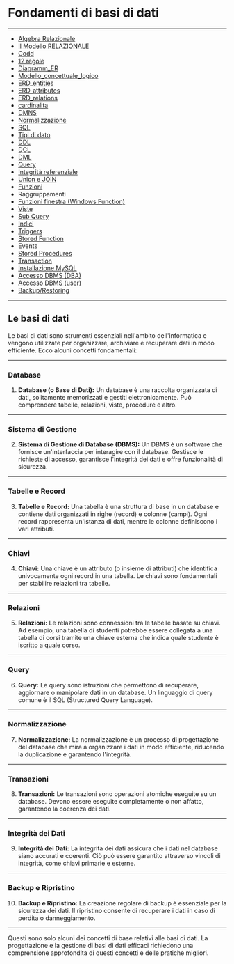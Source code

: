 # Fondamenti di basi di dati

---

- [Algebra Relazionale](01_AlgebraRelazionale/01_alegbra_relazionale.md) 
- [Il Modello RELAZIONALE](./01_AlgebraRelazionale/02_modello_relazionale.md) 
- [Codd](01_AlgebraRelazionale/codd.png)
- [12 regole](01_AlgebraRelazionale/04_Boyce-Codd.md)
- [Diagramm_ER](01_AlgebraRelazionale/08_Diagramm_ER.md)
- [Modello_concettuale_logico](01_AlgebraRelazionale/10_Modello_concettuale_logico.md)
- [ERD_entities](01_AlgebraRelazionale/13_ERD_entities.md)
- [ERD_attributes](01_AlgebraRelazionale/14_ERD_attributes.md)
- [ERD_relations](01_AlgebraRelazionale/15_ERD_relations.md)
- [cardinalita](01_AlgebraRelazionale/16_cardinalita.md)
- [DMNS](02_SQL_Fondamenti/00_Fondamenti_DB.md)
- [Normalizzazione](01_AlgebraRelazionale/17_normalizzazione.md)
- [SQL](02_SQL_Fondamenti/00_fondamenti-DB2.md)
- [Tipi di dato](02_SQL_Fondamenti/01_tipi_di_dato.md)
- [DDL](03_SQL_CostruttiAvanzati/01_DDL.md)
- [DCL](03_SQL_CostruttiAvanzati/01_DCL.md) 
- [DML](03_SQL_CostruttiAvanzati/01_DML.md) 
- [Query](03_SQL_CostruttiAvanzati/01_QueryLanguage.md)
- [Integrità referenziale](03_SQL_CostruttiAvanzati/08_vincoli_integrita.md) 
- [Union e JOIN](03_SQL_CostruttiAvanzati/05_Join.md) 
- [Funzioni](03_SQL_CostruttiAvanzati/11_funzioni.md)
- Raggruppamenti
- [Funzioni finestra (Windows Function)](03_SQL_CostruttiAvanzati/15_windows_functions.md) 
- [Viste](03_SQL_CostruttiAvanzati/07_viste.md)
- [Sub Query](03_SQL_CostruttiAvanzati/04_Filtraggio.md)
- [Indici](03_SQL_CostruttiAvanzati/06_indici.md)
- [Triggers](03_SQL_CostruttiAvanzati/12_trigger.md)
- [Stored Function](03_SQL_CostruttiAvanzati/11_funzioni.md)
- Events
- [Stored Procedures](03_SQL_CostruttiAvanzati/13_stored_procedures.md)
- [Transaction](03_SQL_CostruttiAvanzati/14_transazioni.md)
- [Installazione MySQL](07_TipiDB/27_mysql.md)
- [Accesso DBMS (DBA)](03_SQL_CostruttiAvanzati/17_DBA_access.md)
- [Accesso DBMS (user)](03_SQL_CostruttiAvanzati/18_User_access.md) 
- [Backup/Restoring](03_SQL_CostruttiAvanzati/16_backup_restore.md)

---

## Le basi di dati

Le basi di dati sono strumenti essenziali nell'ambito dell'informatica e vengono utilizzate per organizzare, archiviare e recuperare dati in modo efficiente. Ecco alcuni concetti fondamentali:

---

### Database

1. **Database (o Base di Dati):** Un database è una raccolta organizzata di dati, solitamente memorizzati e gestiti elettronicamente. Può comprendere tabelle, relazioni, viste, procedure e altro.

---

### Sistema di Gestione

2. **Sistema di Gestione di Database (DBMS):** Un DBMS è un software che fornisce un'interfaccia per interagire con il database. Gestisce le richieste di accesso, garantisce l'integrità dei dati e offre funzionalità di sicurezza.

---

### Tabelle e Record

3. **Tabelle e Record:** Una tabella è una struttura di base in un database e contiene dati organizzati in righe (record) e colonne (campi). Ogni record rappresenta un'istanza di dati, mentre le colonne definiscono i vari attributi.

---

### Chiavi

4. **Chiavi:** Una chiave è un attributo (o insieme di attributi) che identifica univocamente ogni record in una tabella. Le chiavi sono fondamentali per stabilire relazioni tra tabelle.

---

### Relazioni

5. **Relazioni:** Le relazioni sono connessioni tra le tabelle basate su chiavi. Ad esempio, una tabella di studenti potrebbe essere collegata a una tabella di corsi tramite una chiave esterna che indica quale studente è iscritto a quale corso.

---

### Query

6. **Query:** Le query sono istruzioni che permettono di recuperare, aggiornare o manipolare dati in un database. Un linguaggio di query comune è il SQL (Structured Query Language).

---

### Normalizzazione

7. **Normalizzazione:** La normalizzazione è un processo di progettazione del database che mira a organizzare i dati in modo efficiente, riducendo la duplicazione e garantendo l'integrità.

---

### Transazioni

8. **Transazioni:** Le transazioni sono operazioni atomiche eseguite su un database. Devono essere eseguite completamente o non affatto, garantendo la coerenza dei dati.

---

### Integrità dei Dati

9. **Integrità dei Dati:** La integrità dei dati assicura che i dati nel database siano accurati e coerenti. Ciò può essere garantito attraverso vincoli di integrità, come chiavi primarie e esterne.

---

### Backup e Ripristino

10. **Backup e Ripristino:** La creazione regolare di backup è essenziale per la sicurezza dei dati. Il ripristino consente di recuperare i dati in caso di perdita o danneggiamento.

---

Questi sono solo alcuni dei concetti di base relativi alle basi di dati. La progettazione e la gestione di basi di dati efficaci richiedono una comprensione approfondita di questi concetti e delle pratiche migliori.
